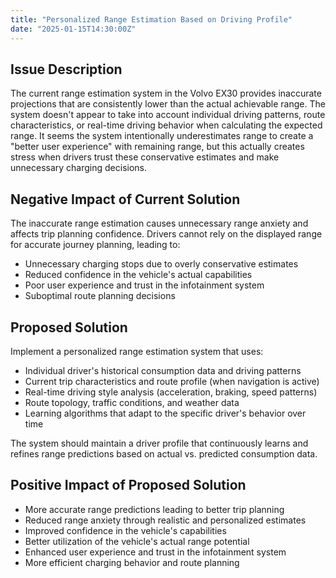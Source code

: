 ```yaml
---
title: "Personalized Range Estimation Based on Driving Profile"
date: "2025-01-15T14:30:00Z"
---
```


## Issue Description

The current range estimation system in the Volvo EX30 provides inaccurate projections that are consistently lower than the actual achievable range. The system doesn't appear to take into account individual driving patterns, route characteristics, or real-time driving behavior when calculating the expected range. It seems the system intentionally underestimates range to create a "better user experience" with remaining range, but this actually creates stress when drivers trust these conservative estimates and make unnecessary charging decisions.

## Negative Impact of Current Solution

The inaccurate range estimation causes unnecessary range anxiety and affects trip planning confidence. Drivers cannot rely on the displayed range for accurate journey planning, leading to:

- Unnecessary charging stops due to overly conservative estimates
- Reduced confidence in the vehicle's actual capabilities
- Poor user experience and trust in the infotainment system
- Suboptimal route planning decisions

## Proposed Solution

Implement a personalized range estimation system that uses:

- Individual driver's historical consumption data and driving patterns
- Current trip characteristics and route profile (when navigation is active)
- Real-time driving style analysis (acceleration, braking, speed patterns)
- Route topology, traffic conditions, and weather data
- Learning algorithms that adapt to the specific driver's behavior over time

The system should maintain a driver profile that continuously learns and refines range predictions based on actual vs. predicted consumption data.

## Positive Impact of Proposed Solution

- More accurate range predictions leading to better trip planning
- Reduced range anxiety through realistic and personalized estimates
- Improved confidence in the vehicle's capabilities
- Better utilization of the vehicle's actual range potential
- Enhanced user experience and trust in the infotainment system
- More efficient charging behavior and route planning
